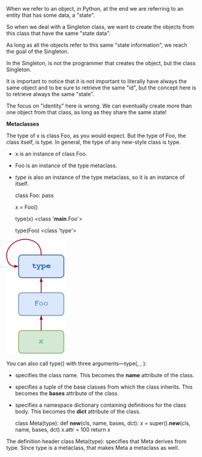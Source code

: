 When we refer to an object, in Python, 
at the end we are referring to an entity that has some data, a "state".

So when we deal with a Singleton class, we want to create the 
objects from this class that have the same "state data".

As long as all the objects refer to this same "state information", we reach
the goal of the Singleton.

In the Singleton, is not the programmer that creates the object, but the class Singleton.

It is important to notice that it is not important to literally have 
always the same object and to be sure to retrieve the same "id", but the concept
here is to retrieve always the same "state".

The focus on "identity" here is wrong. We can eventually create
more than one object from that class, as long as they share the same state!

**Metaclasses**

The type of x is class Foo, as you would expect.
But the type of Foo, the class itself, is type. In general, the type of any new-style class is type.


- x is an instance of class Foo.
- Foo is an instance of the type metaclass.
- _type_ is also an instance of the type metaclass, so it is an instance of itself.



    class Foo:
        pass

    x = Foo()
    
    type(x)
    <class '__main__.Foo'>

    type(Foo)
    <class 'type'>

![class-chain.png](class-chain.png)

You can also call type() with three arguments—type(<name>, <bases>, <dct>):

- <name> specifies the class name. This becomes the __name__ attribute of the class.

- <bases> specifies a tuple of the base classes from which the class inherits. This becomes the __bases__ attribute of the class.

- <dct> specifies a namespace dictionary containing definitions for the class body. This becomes the __dict__ attribute of the class.


    class Meta(type):
        def __new__(cls, name, bases, dct):
          x = super().__new__(cls, name, bases, dct)
          x.attr = 100
          return x

The definition header class Meta(type): specifies that Meta derives from type. 
Since type is a metaclass, that makes Meta a metaclass as well.